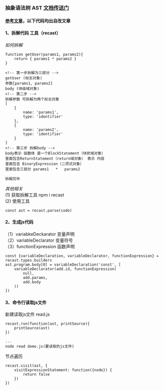 ### 抽象语法树 AST [文档传送门](https://developer.mozilla.org/en-US/docs/Mozilla/Projects/SpiderMonkey/Parser_API#node_objects)  
#### [参考文章](https://segmentfault.com/a/1190000016231512)，以下代码均出自改文章
#### 1、拆解代码 工具（recast）
*如何拆解*
```
function getUser(params1, params2){
    return { params1 * params2 }
}

<!-- 第一步拆解为三部分 -->
getUser (标志对象)
参数[params1, params2]
body (块级域对象)
<!-- 第二步 -->
拆解参数 可拆解为两个标志对象
[
    {
        name: 'params1',
        type: 'identifier'
    },
    {
        name: 'params2',
        type: 'identifier'
    }
]
<!-- 第三步 拆解body -->
body表示 函数体 是一个BlockStatement（块状域对象）
里面包含ReturnStatement（return域对象） 表示 内容
里面包含 BinaryExpression（二项式对象）
里面包含三部分 params1   *   params2

拆解完毕
```

*其他相关*  
(1) 获取拆解工具 npm i recast  
(2) 使用工具   
```
const ast = recast.parse(code)  
```  
#### 2、生成js代码  
（1）variabkeDeckarator 变量声明  
（2）variableDeclarator 变量符号  
（3）functionExpression 函数声明  
```
const {variableDeclaration, variableDeclarator, functionExpression} = recast.types.builders  
ast.program.body[0] = variableDeclaration('const', [  
    variableDeclarator(add.id, functionExpression(  
        null,  
        add.params,  
        add.body  
    ))  
])  
```
#### 3、命令行读取js文件
新建读取js文件
read.js
```
recast.run(function(ast, printSource){
    printSource(ast)
})

...
node read demo.js(要读取的js文件)
```
节点遍历
```
recast.visit(ast, {
    visitExpressionStatement: function({node}) {
        return false
    })
})
```
